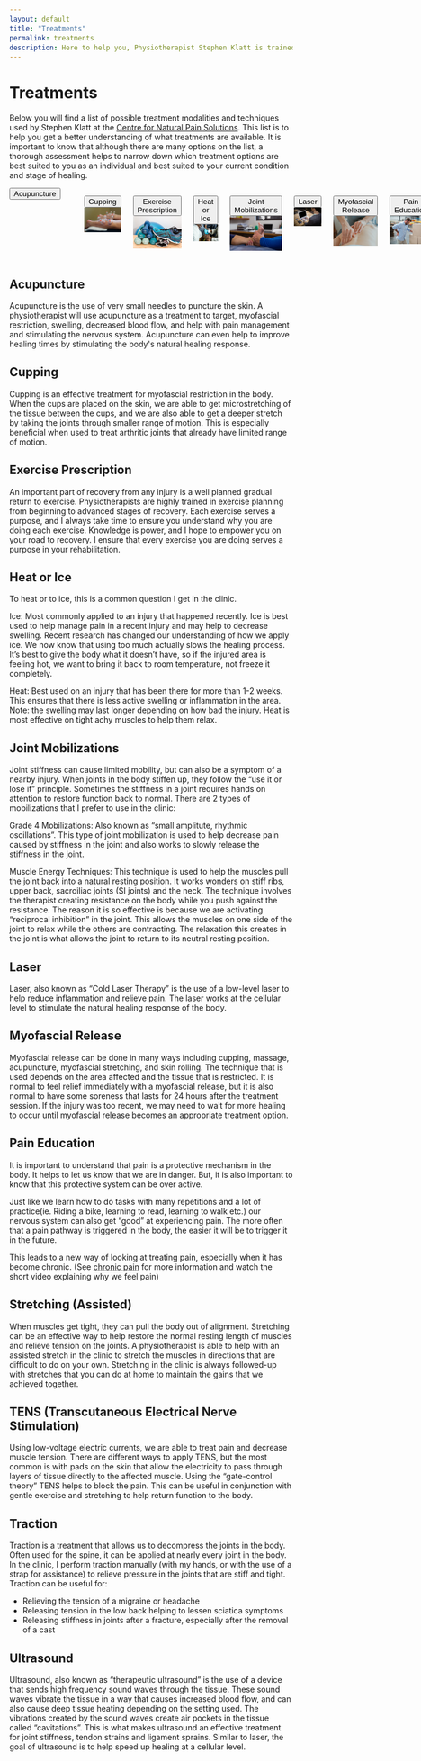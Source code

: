 ```yaml
---
layout: default
title: "Treatments"
permalink: treatments
description: Here to help you, Physiotherapist Stephen Klatt is trained in a variety of treatment modalities and techniques.
---
```

# Treatments

Below you will find a list of possible treatment modalities and techniques used by Stephen Klatt at the [Centre for Natural Pain Solutions](https://cfnps.ca/). This list is to help you get a better understanding of what treatments are available. It is important to know that although there are many options on the list, a thorough assessment helps to narrow down which treatment options are best suited to you as an individual and best suited to your current condition and stage of healing.

<div class="columns" style="text-align:center;">
<a href="#acupuncture"> <button class="myButton">Acupuncture</button> </a>
<a href="#acupuncture"> <img src="https://raw.githubusercontent.com/klattphysio/klattphysio.github.io/master/_pictures/01acupuncture32.jpg" alt="Acupuncture Winnipeg Physiotherapist" title="Acupuncture" width="299"> </a>

<a href="#cupping"> <button class="myButton">Cupping</button> </a>
<img src="https://raw.githubusercontent.com/klattphysio/klattphysio.github.io/master/_pictures/02cupping32.jpg" alt="Winnipeg Physiotherapist, Stephen Klatt" title="Stephen Klatt, MPT" width="299">

<a href="#exercise prescription"> <button class="myButton">Exercise Prescription</button> </a>
<img src="https://raw.githubusercontent.com/klattphysio/klattphysio.github.io/master/_pictures/04exerciseprescription32.jpg" alt="Exercise Prescription Winnipeg Physiotherapist" title="Exercise Prescription" width="299">

<a href="#heat or ice"> <button class="myButton">Heat or Ice</button> </a>
<img src="https://raw.githubusercontent.com/klattphysio/klattphysio.github.io/master/_pictures/05ice32.jpg" alt="Winnipeg Physiotherapist, Stephen Klatt" title="Stephen Klatt, MPT" width="299">

<a href="#joint mobilizations"> <button class="myButton">Joint Mobilizations</button> </a>
<img src="https://raw.githubusercontent.com/klattphysio/klattphysio.github.io/master/_pictures/06jointmobilization32.jpg" alt="Winnipeg Physiotherapist, Stephen Klatt" title="Stephen Klatt, MPT" width="299">

<a href="#laser"> <button class="myButton">Laser</button> </a>
<img src="https://raw.githubusercontent.com/klattphysio/klattphysio.github.io/master/_pictures/03ergonomics32.jpg" alt="Winnipeg Physiotherapist, Stephen Klatt" title="Stephen Klatt, MPT" width="299">

<a href="#myofascial release"> <button class="myButton">Myofascial Release</button> </a>
<img src="https://raw.githubusercontent.com/klattphysio/klattphysio.github.io/master/_pictures/08myofascialrelease32.jpg" alt="Winnipeg Physiotherapist, Stephen Klatt" title="Stephen Klatt, MPT" width="299">

<a href="#pain education"> <button class="myButton">Pain Education</button> </a>
<img src="https://raw.githubusercontent.com/klattphysio/klattphysio.github.io/master/_pictures/09paineducation32.jpg" alt="Winnipeg Physiotherapist, Stephen Klatt" title="Stephen Klatt, MPT" width="299">

<a href="#stretching"> <button class="myButton">Stretching (Assisted)</button> </a>
<img src="https://raw.githubusercontent.com/klattphysio/klattphysio.github.io/master/_pictures/10assistedstretching32.jpg" alt="Winnipeg Physiotherapist, Stephen Klatt" title="Stephen Klatt, MPT" width="299">

<a href="#tens"> <button class="myButton">TENS</button> </a>
<img src="https://raw.githubusercontent.com/klattphysio/klattphysio.github.io/master/_pictures/03ergonomics32.jpg" alt="Winnipeg Physiotherapist, Stephen Klatt" title="Stephen Klatt, MPT" width="299">

<a href="#traction"> <button class="myButton">Traction</button> </a>
<img src="https://raw.githubusercontent.com/klattphysio/klattphysio.github.io/master/_pictures/12traction32.jpg" alt="Winnipeg Physiotherapist, Stephen Klatt" title="Stephen Klatt, MPT" width="299">

<a href="#ultrasound"> <button class="myButton">Ultrasound</button> </a>
<img src="https://raw.githubusercontent.com/klattphysio/klattphysio.github.io/master/_pictures/13ultrasound32.jpg" alt="Winnipeg Physiotherapist, Stephen Klatt" title="Stephen Klatt, MPT" width="299">
  
</div>

<!--
<div style="text-align:center;">

<a href="#acupuncture"> <button class="myButton">Acupuncture</button> </a>

<a href="#cupping"> <button class="myButton">Cupping</button> </a>

<a href="#exercise prescription"> <button class="myButton">Exercise Prescription</button> </a>

<a href="#heat or ice"> <button class="myButton">Heat or Ice</button> </a>

<a href="#joint mobilizations"> <button class="myButton">Joint Mobilizations</button> </a>

<a href="#laser"> <button class="myButton">Laser</button> </a>

<a href="#myofascial release"> <button class="myButton">Myofascial Release</button> </a>

<a href="#pain education"> <button class="myButton">Pain Education</button> </a>

<a href="#stretching"> <button class="myButton">Stretching (Assisted)</button> </a>

<a href="#tens"> <button class="myButton">TENS</button> </a>

<a href="#traction"> <button class="myButton">Traction</button> </a>

<a href="#ultrasound"> <button class="myButton">Ultrasound</button> </a>

</div>
-->
<!--

[Acupuncture](#acupuncture)

[Cupping](#cupping)

[Exercise Prescription](#exercise prescription)

[Heat or Ice](#heat or ice)

[Joint Mobilizations](#joint mobilizations)

[Laser](#laser)

[Myofascial Release](#myofascial release)

[Pain Education](#pain education)

[Stretching (Assisted)](#stretching)

[TENS](#tens)

[Traction](#traction)

[Ultrasound](#ultrasound)

-->
## Acupuncture <a class="anchor" id="acupuncture"></a>

Acupuncture is the use of very small needles to puncture the skin. A physiotherapist will use acupuncture as a treatment to target, myofascial restriction, swelling, decreased blood flow, and help with pain management and stimulating the nervous system. Acupuncture can even help to improve healing times by stimulating the body's natural healing response.

## Cupping <a class="anchor" id="cupping"></a>

Cupping is an effective treatment for myofascial restriction in the body. When the cups are placed on the skin, we are able to get microstretching of the tissue between the cups, and we are also able to get a deeper stretch by taking the joints through smaller range of motion. This is especially beneficial when used to treat arthritic joints that already have limited range of motion.

## Exercise Prescription <a class="anchor" id="exercise prescription"></a>

An important part of recovery from any injury is a well planned gradual return to exercise. Physiotherapists are highly trained in exercise planning from beginning to advanced stages of recovery. Each exercise serves a purpose, and I always take time to ensure you understand why you are doing each exercise. Knowledge is power, and I hope to empower you on your road to recovery. I ensure that every exercise you are doing serves a purpose in your rehabilitation.

## Heat or Ice <a class="anchor" name="heat or ice"></a>

To heat or to ice, this is a common question I get in the clinic.

Ice: Most commonly applied to an injury that happened recently. Ice is best used to help manage pain in a recent injury and may help to decrease swelling. Recent research has changed our understanding of how we apply ice. We now know that using too much actually slows the healing process. It’s best to give the body what it doesn’t have, so if the injured area is feeling hot, we want to bring it back to room temperature, not freeze it completely.

Heat: Best used on an injury that has been there for more than 1-2 weeks. This ensures that there is less active swelling or inflammation in the area. Note: the swelling may last longer depending on how bad the injury. Heat is most effective on tight achy muscles to help them relax.

## Joint Mobilizations <a class="anchor" name="joint mobilizations"></a>

Joint stiffness can cause limited mobility, but can also be a symptom of a nearby injury. When joints in the body stiffen up, they follow the “use it or lose it” principle. Sometimes the stiffness in a joint requires hands on attention to restore function back to normal. There are 2 types of mobilizations that I prefer to use in the clinic:

Grade 4 Mobilizations: Also known as “small amplitute, rhythmic oscillations”. This type of joint mobilization is used to help decrease pain caused by stiffness in the joint and also works to slowly release the stiffness in the joint.

Muscle Energy Techniques: This technique is used to help the muscles pull the joint back into a natural resting position. It works wonders on stiff ribs, upper back, sacroiliac joints (SI joints) and the neck. The technique involves the therapist creating resistance on the body while you push against the resistance. The reason it is so effective is because we are activating “reciprocal inhibition” in the joint. This allows the muscles on one side of the joint to relax while the others are contracting. The relaxation this creates in the joint is what allows the joint to return to its neutral resting position. 

## Laser <a class="anchor" name="laser"></a>

Laser, also known as “Cold Laser Therapy” is the use of a low-level laser to help reduce inflammation and relieve pain. The laser works at the cellular level to stimulate the natural healing response of the body. 

## Myofascial Release <a class="anchor" name="myofascial release"></a>

Myofascial release can be done in many ways including cupping, massage, acupuncture, myofascial stretching, and skin rolling. The technique that is used depends on the area affected and the tissue that is restricted. It is normal to feel relief immediately with a myofascial release, but it is also normal to have some soreness that lasts for 24 hours after the treatment session. If the injury was too recent, we may need to wait for more healing to occur until myofascial release becomes an appropriate treatment option.

## Pain Education <a class="anchor" name="pain education"></a>

It is important to understand that pain is a protective mechanism in the body. It helps to let us know that we are in danger. But, it is also important to know that this protective system can be over active.

Just like we learn how to do tasks with many repetitions and a lot of practice(ie. Riding a bike, learning to read, learning to walk etc.) our nervous system can also get “good” at experiencing pain. The more often that a pain pathway is triggered in the body, the easier it will be to trigger it in the future.

This leads to a new way of looking at treating pain, especially when it has become chronic. (See [chronic pain](https://www.klattphysio.ca/conditions#Chronic%20Pain) for more information and watch the short video explaining why we feel pain)

## Stretching (Assisted) <a class="anchor" name="stretching"></a>

When muscles get tight, they can pull the body out of alignment. Stretching can be an effective way to help restore the normal resting length of muscles and relieve tension on the joints. A physiotherapist is able to help with an assisted stretch in the clinic to stretch the muscles in directions that are difficult to do on your own. Stretching in the clinic is always followed-up with stretches that you can do at home to maintain the gains that we achieved together.

## TENS (Transcutaneous Electrical Nerve Stimulation) <a class="anchor" name="tens"></a>

Using low-voltage electric currents, we are able to treat pain and decrease muscle tension. There are different ways to apply TENS, but the most common is with pads on the skin that allow the electricity to pass through layers of tissue directly to the affected muscle. Using the “gate-control theory” TENS helps to block the pain. This can be useful in conjunction with gentle exercise and stretching to help return function to the body.

## Traction <a class="anchor" name="traction"></a>

Traction is a treatment that allows us to decompress the joints in the body. Often used for the spine, it can be applied at nearly every joint in the body. In the clinic, I perform traction manually (with my hands, or with the use of a strap for assistance) to relieve pressure in the joints that are stiff and tight. Traction can be useful for:

* Relieving the tension of a migraine or headache
* Releasing tension in the low back helping to lessen sciatica symptoms
* Releasing stiffness in joints after a fracture, especially after the removal of a cast

## Ultrasound <a class="anchor" name="ultrasound"></a>

Ultrasound, also known as “therapeutic ultrasound” is the use of a device that sends high frequency sound waves through the tissue. These sound waves vibrate the tissue in a way that causes increased blood flow, and can also cause deep tissue heating depending on the setting used. The vibrations created by the sound waves create air pockets in the tissue called “cavitations”. This is what makes ultrasound an effective treatment for joint stiffness, tendon strains and ligament sprains. Similar to laser, the goal of ultrasound is to help speed up healing at a cellular level.

